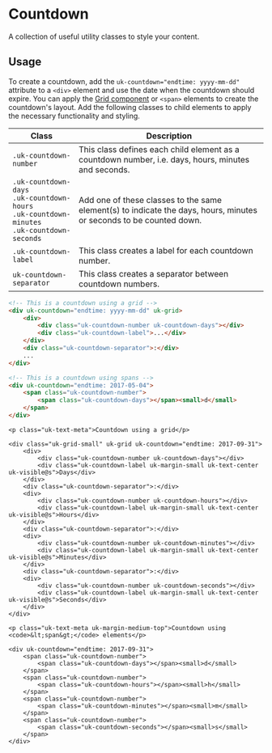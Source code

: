 # Countdown

<p class="uk-text-lead">A collection of useful utility classes to style your content.</p>

## Usage

To create a countdown, add the `uk-countdown="endtime: yyyy-mm-dd"` attribute to a `<div>` element and use the date when the countdown should expire. You can apply the [Grid component](grid.md) or `<span>` elements to create the countdown's layout. Add the following classes to child elements to apply the necessary functionality and styling.

| Class                   | Description                                    |
| ----------------------- | ---------------------------------------------- |
|`.uk-countdown-number`   | This class defines each child element as a countdown number, i.e. days, hours, minutes and seconds.                         |
|`.uk-countdown-days`<br> `.uk-countdown-hours`<br> `.uk-countdown-minutes`<br> `.uk-countdown-seconds`    | Add one of these classes to the same element(s) to indicate the days, hours, minutes or seconds to be counted down.                  |
|`.uk-countdown-label` | This class creates a label for each countdown number.                 |
|`uk-countdown-separator`    | This class creates a separator between countdown numbers.      |

```html
<!-- This is a countdown using a grid -->
<div uk-countdown="endtime: yyyy-mm-dd" uk-grid>
    <div>
        <div class="uk-countdown-number uk-countdown-days"></div>
        <div class="uk-countdown-label">...</div>
    </div>
    <div class="uk-countdown-separator">:</div>
    ...
</div>

<!-- This is a countdown using spans -->
<div uk-countdown="endtime: 2017-05-04">
    <span class="uk-countdown-number">
        <span class="uk-countdown-days"></span><small>d</small>
    </span>
</div>
```

```example
<p class="uk-text-meta">Countdown using a grid</p>

<div class="uk-grid-small" uk-grid uk-countdown="endtime: 2017-09-31">
    <div>
        <div class="uk-countdown-number uk-countdown-days"></div>
        <div class="uk-countdown-label uk-margin-small uk-text-center uk-visible@s">Days</div>
    </div>
    <div class="uk-countdown-separator">:</div>
    <div>
        <div class="uk-countdown-number uk-countdown-hours"></div>
        <div class="uk-countdown-label uk-margin-small uk-text-center uk-visible@s">Hours</div>
    </div>
    <div class="uk-countdown-separator">:</div>
    <div>
        <div class="uk-countdown-number uk-countdown-minutes"></div>
        <div class="uk-countdown-label uk-margin-small uk-text-center uk-visible@s">Minutes</div>
    </div>
    <div class="uk-countdown-separator">:</div>
    <div>
        <div class="uk-countdown-number uk-countdown-seconds"></div>
        <div class="uk-countdown-label uk-margin-small uk-text-center uk-visible@s">Seconds</div>
    </div>
</div>

<p class="uk-text-meta uk-margin-medium-top">Countdown using <code>&lt;span&gt;</code> elements</p>

<div uk-countdown="endtime: 2017-09-31">
    <span class="uk-countdown-number">
        <span class="uk-countdown-days"></span><small>d</small>
    </span>
    <span class="uk-countdown-number">
        <span class="uk-countdown-hours"></span><small>h</small>
    </span>
    <span class="uk-countdown-number">
        <span class="uk-countdown-minutes"></span><small>m</small>
    </span>
    <span class="uk-countdown-number">
        <span class="uk-countdown-seconds"></span><small>s</small>
    </span>
</div>
```
